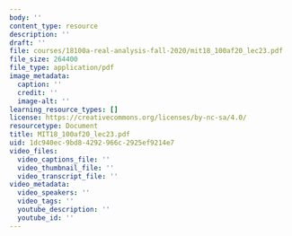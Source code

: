 ```yaml
---
body: ''
content_type: resource
description: ''
draft: ''
file: courses/18100a-real-analysis-fall-2020/mit18_100af20_lec23.pdf
file_size: 264400
file_type: application/pdf
image_metadata:
  caption: ''
  credit: ''
  image-alt: ''
learning_resource_types: []
license: https://creativecommons.org/licenses/by-nc-sa/4.0/
resourcetype: Document
title: MIT18_100af20_lec23.pdf
uid: 1dc940ec-9bd8-4292-966c-2925ef9214e7
video_files:
  video_captions_file: ''
  video_thumbnail_file: ''
  video_transcript_file: ''
video_metadata:
  video_speakers: ''
  video_tags: ''
  youtube_description: ''
  youtube_id: ''
---
```


